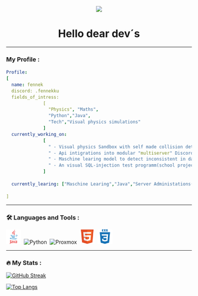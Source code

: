 <div id="header" align="center">
  <img src="https://raw.githubusercontent.com/gist/vininjr/d29bb07bdadb41e4b0923bc8fa748b1a/raw/88f20c9d749d756be63f22b09f3c4ac570bc5101/programming.gif" width="400"/>
</div>
<h1 align="center">
  Hello dear dev´s
</h1>

---

### My Profile :

```yaml
Profile:
[
  name: fennek
  discord: .fennekku
  fields_of_intress:
              [
                "Physics", "Maths",
                "Python","Java",
                "Tech","Visual physics simulations"
              ]
  currently_working_on:
              [
                " - Visual physics Sandbox with self made collision detection",
                " - Api intigrations into modular "multiserver" Discord bots",
                " - Maschine learing model to detect inconsistent in data",
                " - An visual SQL-injection test programm(school project)"
              ]

  currently_learing: ["Maschine Learing","Java","Server Administations(Type 1 Hypervisors,Docker)"]

]
```

---

### :hammer_and_wrench: Languages and Tools :

<div>
  <img src="https://github.com/devicons/devicon/blob/master/icons/java/java-original-wordmark.svg" title="Java" alt="Java" width="40" height="40"/>&nbsp;
  <img src="https://cdn3.iconfinder.com/data/icons/logos-and-brands-adobe/512/267_Python-1024.png" title="Python" alt="Python" width="40" height="40"/>&nbsp;
  <img src="https://logovectorseek.com/wp-content/uploads/2021/10/proxmox-server-solutions-gmbh-logo-vector.png" title="Proxmox" alt="Proxmox" width="100" height="40"/>&nbsp;
  <img src="https://github.com/devicons/devicon/blob/master/icons/html5/html5-original.svg" title="HTML5" alt="HTML" width="40" height="40"/>&nbsp;
  <img src="https://github.com/devicons/devicon/blob/master/icons/css3/css3-plain-wordmark.svg"  title="CSS3" alt="CSS" width="40" height="40"/>&nbsp;

  
</div>

---

### :fire: My Stats :
[![GitHub Streak](http://github-readme-streak-stats.herokuapp.com?user=fennekdev&theme=dark&background=000000)](https://git.io/streak-stats)

[![Top Langs](https://github-readme-stats.vercel.app/api/top-langs/?username=fennekdev&theme=dark&background=000000)](https://github.com/anuraghazra/github-readme-stats)

<!---
fennekdev/fennekdev is a ✨ special ✨ repository because its `README.md` (this file) appears on your GitHub profile.
You can click the Preview link to take a look at your changes.
--->
